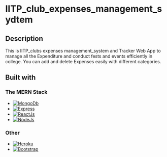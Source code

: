 # IITP_club_expenses_management_sydtem
 
 ## Description

This is IITP_clubs expenses management_system and
 Tracker Web App to manage all the Expenditure and  conduct fests and events efficiently in college.
 You can add and delete Expenses easily with different categories.
 
 
 ## Built with 

### The MERN Stack

* [![MongoDb][mongo.com]][mongo-url]
* [![Express][express.com]][express-url]
* [![ReactJs][react.com]][react-url]
* [![NodeJs][nodejs.com]][nodejs-url]


### Other

* [![Heroku][h.com]][h-url]
* [![Bootstrap][Bootstrap.com]][Bootstrap-url]



 <!-- MARKDOWN LINKS & IMAGES -->
<!-- https://www.markdownguide.org/basic-syntax/#reference-style-links -->
[contributors-shield]: https://img.shields.io/github/contributors/github_username/repo_name.svg?style=for-the-badge
[contributors-url]: https://github.com/github_username/repo_name/graphs/contributors

[Bootstrap.com]: https://img.shields.io/badge/Tailwind_CSS-38B2AC?style=for-the-badge&logo=tailwind-css&logoColor=white
[Bootstrap-url]: https://tailwindcss.com
[mongo.com]: https://img.shields.io/badge/MongoDB-4EA94B?style=for-the-badge&logo=mongodb&logoColor=white
[mongo-url]: https://mongodb.com
[express.com]: https://img.shields.io/badge/Express.js-404D59?style=for-the-badge
[express-url]: https://express.com
[react.com]: https://img.shields.io/badge/React-20232A?style=for-the-badge&logo=react&logoColor=61DAFB
[react-url]: https://react.com
[nodejs.com]: https://img.shields.io/badge/Node.js-43853D?style=for-the-badge&logo=node.js&logoColor=white
[nodejs-url]: https://nodejs.com
[css.com]:https://img.shields.io/badge/CSS-239120?&style=for-the-badge&logo=css3&logoColor=white
[css-url]: https://css.com
[html.com]: https://img.shields.io/badge/HTML5-E34F26?style=for-the-badge&logo=html5&logoColor=white
[html-url]:	https://html.com
[Js.com]: https://img.shields.io/badge/JavaScript-F7DF1E?style=for-the-badge&logo=javascript&logoColor=black
[Js-url]: https://javascript.com
[python.com]: https://img.shields.io/badge/Python-14354C?style=for-the-badge&logo=python&logoColor=white
[python-url]: https://python.com
[flask.com]: https://img.shields.io/badge/Flask-000000?style=for-the-badge&logo=flask&logoColor=white
[flask-url]: https://flask.com
[h.com]: 	https://img.shields.io/badge/Heroku-430098?style=for-the-badge&logo=heroku&logoColor=white
[h-url]: https://heroku.com
[r.com]: 	https://img.shields.io/badge/Redux-593D88?style=for-the-badge&logo=redux&logoColor=white
[r-url]: https://heroku.com
